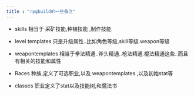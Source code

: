 ```yaml
---
title : "rpgbuild的一些备注"
---
```


- skills   相当于 采矿技能,种植技能 ,制作技能

- level templates 只是升级属性..比如角色等级,skill等级.weapon等级

- weapontemplates  相当于拳法精通..斧头精通..枪法精通.棍法精通这些..而且有相关的技能和属性

- Races  种族,定义了可选职业,以及 weapontemplates  ,以及初始stat等

- classes  职业定义了stat以及技能树,和魔法书